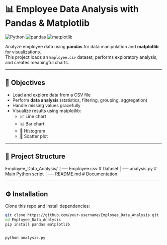 # 📊 Employee Data Analysis with Pandas & Matplotlib

![Python](https://img.shields.io/badge/Python-3.8%2B-blue.svg) 
![pandas](https://img.shields.io/badge/pandas-1.5%2B-orange.svg) 
![matplotlib](https://img.shields.io/badge/matplotlib-3.6%2B-green.svg)

Analyze employee data using **pandas** for data manipulation and **matplotlib** for visualizations.  
This project loads an `Employee.csv` dataset, performs exploratory analysis, and creates meaningful charts.

---

## 🎯 Objectives
- Load and explore data from a CSV file  
- Perform **data analysis** (statistics, filtering, grouping, aggregation)  
- Handle missing values gracefully  
- Visualize results using matplotlib:  
  - 📈 Line chart  
  - 📊 Bar chart  
  - 🍰 Histogram  
  - 🔵 Scatter plot  

---

## 📂 Project Structure
Employee_Data_Analysis/
│── Employee.csv # Dataset
│── analysis.py # Main Python script
│── README.md # Documentation

---

## ⚙️ Installation

Clone this repo and install dependencies:

```bash
git clone https://github.com/your-username/Employee_Data_Analysis.git
cd Employee_Data_Analysis
pip install pandas matplotlib


python analysis.py
